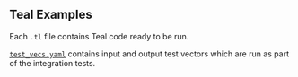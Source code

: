 ## Teal Examples

Each `.tl` file contains Teal code ready to be run.

[`test_vecs.yaml`](test_vecs.yaml) contains input and output test vectors which
are run as part of the integration tests.
